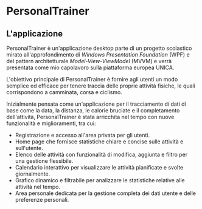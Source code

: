 # PersonalTrainer

## L'applicazione

PersonalTrainer è un'applicazione desktop parte di un progetto scolastico mirato all'approfondimento di *Windows Presentation Foundation* (WPF) e del pattern architetturale *Model-View-ViewModel* (MVVM) e verrà presentata come mio capolavoro sulla piattaforma europea UNICA.

L'obiettivo principale di PersonalTrainer è fornire agli utenti un modo semplice ed efficace per tenere traccia delle proprie attività fisiche, le quali corrispondono a camminata, corsa e ciclismo.

Inizialmente pensata come un'applicazione per il tracciamento di dati di base come la data, la distanza, le calorie bruciate e il completamento dell'attività, PersonalTrainer è stata arricchita nel tempo con nuove funzionalità e miglioramenti, tra cui:

- Registrazione e accesso all'area privata per gli utenti.
- Home page che fornisce statistiche chiare e concise sulle attività e sull'utente.
- Elenco delle attività con funzionalità di modifica, aggiunta e filtro per una gestione flessibile.
- Calendario interattivo per visualizzare le attività pianificate e svolte giornalmente.
- Grafico dinamico e filtrabile per analizzare le statistiche relative alle attività nel tempo.
- Area personale dedicata per la gestione completa dei dati utente e delle preferenze personali.


